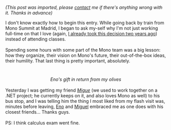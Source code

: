 *(This post was imported, please [contact](/#/contact) me if there's anything wrong with it. Thanks in advance)*

I don't know exactly how to begin this entry. While going back by train from Mono Summit at Madrid, I began to ask my-self why I'm not just working full-time on that I love (again, <a href="http://www.youcannoteatbits.org/Blog/Archives/2006-April.html#Wednesday%2c+April+26%2c+2006">I already took this decision two years ago</a>) instead of attending classes.<br /><br />Spending some hours with some part of the Mono team was a big lesson: how they organize, their vision on Mono's future, their out-of-the-box ideas, their humility. That last thing is pretty important, absolutely.<br /><br /><div style="text-align: center;"><a onblur="try {parent.deselectBloggerImageGracefully();} catch(e) {}" href="http://bp3.blogger.com/_z2FqY6j3nZs/R1F1PTP3lgI/AAAAAAAAA3I/uWtcnTiFub4/s1600-R/Rupert.jpg"><img style="margin: 0px auto 10px; display: block; text-align: center; cursor: pointer;" src="http://bp3.blogger.com/_z2FqY6j3nZs/R1F1PTP3lgI/AAAAAAAAA3I/U767eUdS5mg/s400/Rupert.jpg" alt="" id="BLOGGER_PHOTO_ID_5139017555531765250" border="0" /></a><span style="font-style: italic;">Eno's gift in return from my olives</span></div><br />Yesterday I was getting my friend <a href="http://projects.ilikecoffee.net/sharpknocking/"><span style="font-style: italic;">Migue</span></a> (we used to work together on a .NET project; he currently keeps on it, and also loves Mono as well) to his bus stop, and I was telling him the thing I most liked from my flash visit was, minutes before leaving, <a href="http://veritas-vos-liberabit.com/lb/">Eno</a> and <a href="http://tirania.org/">Miguel</a> embraced me as one does with his closest friends... Thanks guys.<br /><br />PS: I think calculus exam went fine.